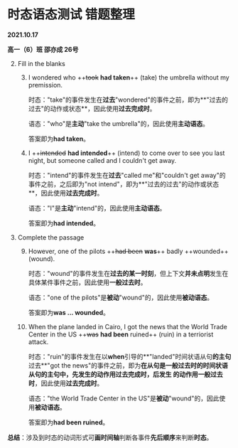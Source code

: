 # 时态语态测试 错题整理

**2021.10.17**

**高一（6）班 邵亦成 26号**

2. Fill in the blanks

   3. I wondered who ++~~took~~ **had taken**++ (take) the umbrella without my premission.

      时态："take"的事件发生在**过去**"wondered"的事件之前，即为**"过去的过去"的动作或状态**，因此使用**过去完成时**。

      语态："who"是**主动**"take the umbrella"的，因此使用**主动语态**。

      答案即为**had taken**。

   4. I ++~~intended~~ **had intended**++ (intend) to come over to see you last night, but someone called and I couldn't get away.

      时态："intend"的事件发生在**过去**"called me"和"couldn't get away"的事件之前，之后即为"not intend"，即为**"过去的过去"的动作或状态**，因此使用**过去完成时**。

      语态："I"是**主动**"intend"的，因此使用**主动语态**。

      答案即为**had intended**。

3. Complete the passage

   9. However, one of the pilots ++~~had been~~ **was**++ badly ++wounded++ (wound).

      时态："wound"的事件发生在**过去的某一时刻**，但上下文**并未点明**发生在具体某件事件之前，因此使用**一般过去时**。

      语态："one of the pilots"是**被动**"wound"的，因此使用**被动语态**。

      答案即为**was ... wounded**。

   11. When the plane landed in Cairo, I got the news that the World Trade Center in the US ++~~was~~ **had been** ruined++ (ruin) in a terriorist attack.

       时态："ruin"的事件发生在以**when**引导的**"landed"时间状语从句**的主句**过去**"got the news"的事件之前，即为**在从句是一般过去时的时间状语从句的主句中，先发生的动作用过去完成时，后发生 的动作用一般过去时**，因此使用**过去完成时**。

       语态："the World Trade Center in the US"是**被动**"wound"的，因此使用**被动语态**。

       答案即为**had been ruined**。

**总结**：涉及到时态的动词形式可**画时间轴**判断各事件**先后顺序**来判断**时态**。

